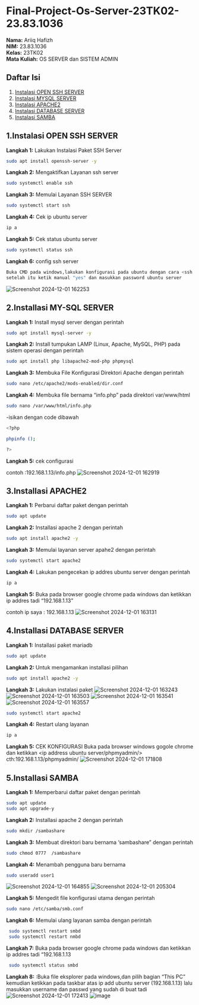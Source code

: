 # Final-Project-Os-Server-23TK02-23.83.1036
**Nama:** Ariiq Hafizh  
**NIM:** 23.83.1036  
**Kelas:** 23TK02  
**Mata Kuliah:** OS SERVER dan SISTEM ADMIN 

## Daftar Isi
1. [Instalasi OPEN SSH SERVER](#1-instalasi-open-ssh-server)
2. [Instalasi MYSQL SERVER](#2-instalasi-mysql-server)
3. [Instalasi APACHE2](#3-instalasi-apache2)
4. [Instalasi DATABASE SERVER](#4-instalasi-database-server)
5. [Instalasi SAMBA](#5-instalasi-samba)

## 1.Instalasi OPEN SSH SERVER
**Langkah 1:** Lakukan Instalasi Paket SSH Server
```bash
sudo apt install openssh-server -y
```
**Langkah 2:** Mengaktifkan Layanan ssh server
```bash
sudo systemctl enable ssh
```
**Langkah 3:** Memulai Layanan SSH SERVER
```bash
sudo systemctl start ssh
```
**Langkah 4:** Cek ip ubuntu server
```bash
ip a
```
**Langkah 5:** Cek status ubuntu server
```bash
sudo systemctl status ssh
```
**Langkah 6:** config ssh server
```bash
Buka CMD pada windows,lakukan konfigurasi pada ubuntu dengan cara <ssh username ubuntu@ip address ubuntu server> contoh:ssh hilmiserver@192.168.1.3
setelah itu ketik manual "yes" dan masukkan password ubuntu server
```
![Screenshot 2024-12-01 162253](https://github.com/user-attachments/assets/6c07cc9e-b9a9-42cc-ac4d-c2944f85a11e)


## 2.Installasi MY-SQL SERVER
**Langkah 1:** Install mysql server dengan perintah
```bash
sudo apt install mysql-server -y
```
**Langkah 2:** Install tumpukan LAMP (Linux, Apache, MySQL, PHP) pada sistem operasi dengan perintah
```bash
sudo apt install php libapache2-mod-php phpmysql
```
**Langkah 3:** Membuka File Konfigurasi Direktori Apache dengan perintah
```bash
sudo nano /etc/apache2/mods-enabled/dir.conf
```
**Langkah 4:** Membuka file bernama “info.php” pada direktori var/www/html
```bash
sudo nano /var/www/html/info.php
```
-isikan dengan code dibawah
```bash
<?php

phpinfo ();

?>
```
**Langkah 5:** cek configurasi

contoh :192.168.1.13/info.php
![Screenshot 2024-12-01 162919](https://github.com/user-attachments/assets/0bfbfc72-f180-4414-90bf-4aad8b833412)

## 3.Installasi APACHE2
**Langkah 1:** Perbarui daftar paket dengan perintah
```bash
sudo apt update
```
**Langkah 2:** Installasi apache 2 dengan perintah
```bash
sudo apt install apache2 -y
```
**Langkah 3:** Memulai layanan server apahe2 dengan perintah
```bash
sudo systemctl start apache2
```
**Langkah 4:** Lakukan pengecekan ip addres ubuntu server dengan perintah
```bash
ip a
```
**Langkah 5:** Buka pada browser google chrome pada windows dan ketikkan ip addres tadi “192.168.1.13”


contoh ip saya : 192.168.1.13
![Screenshot 2024-12-01 163131](https://github.com/user-attachments/assets/aeeb7b73-f217-466d-aeef-7102390b68f6)

## 4.Installasi DATABASE SERVER
**Langkah 1:** Installasi paket mariadb
```bash
sudo apt update
```
**Langkah 2:** Untuk mengamankan installasi pilihan
```bash
sudo apt install apache2 -y
```
**Langkah 3:** Lakukan instalasi paket
![Screenshot 2024-12-01 163243](https://github.com/user-attachments/assets/b76c67db-137c-496f-a956-bfea6eef03cb)
![Screenshot 2024-12-01 163503](https://github.com/user-attachments/assets/5d17d87f-fb12-4e77-a1ba-ac711a32b41a)
![Screenshot 2024-12-01 163541](https://github.com/user-attachments/assets/4cb885c4-d2b8-4ada-ad8d-a383d59a13f4)
![Screenshot 2024-12-01 163557](https://github.com/user-attachments/assets/fe008325-bab0-4584-b228-5378e09bec08)

```bash
sudo systemctl start apache2
```
**Langkah 4:** Restart ulang layanan
```bash
ip a
```
**Langkah 5:** CEK KONFIGURASI Buka pada browser windows gogole chrome dan ketikkan <ip address ubuntu server/phpmyadmin/> cth:192.168.1.13/phpmyadmin/
![Screenshot 2024-12-01 171808](https://github.com/user-attachments/assets/6e3ae4ed-e01b-480e-8393-77a8f9e8b7cd)

## 5.Installasi SAMBA
**Langkah 1:** Memperbarui daftar paket dengan perintah
```bash
sudo apt update
sudo apt upgrade-y
```
**Langkah 2:** Installasi apache 2 dengan perintah
```bash
sudo mkdir /sambashare
```
**Langkah 3:** Membuat direktori baru bernama ‘sambashare” dengan perintah
```bash
sudo chmod 0777  /sambashare
```
**Langkah 4:** Menambah pengguna baru bernama
```bash
sudo useradd user1
```
![Screenshot 2024-12-01 164855](https://github.com/user-attachments/assets/87337565-2062-4fb6-bf3a-cf589cb89a15)
![Screenshot 2024-12-01 205304](https://github.com/user-attachments/assets/55efab8b-f6a7-407c-bd2e-f7b4d892cb3f)

**Langkah 5:** Mengedit file konfigurasi utama dengan perintah
```bash
sudo nano /etc/samba/smb.conf
```
**Langkah 6:** Memulai ulang layanan samba dengan perintah
```bash
 sudo systemctl restart smbd
 sudo systemctl restart nmbd
```
**Langkah 7:** Buka pada browser google chrome pada windows dan ketikkan ip addres tadi “192.168.1.13
```bash
 sudo systemctl status smbd
```
**Langkah 8:** :Buka file eksplorer pada windows,dan pilih bagian “This PC” kemudian ketikkan pada taskbar atas ip add ubuntu server (192.168.1.13) lalu masukkan username dan passwd yang sudah di buat tadi
![Screenshot 2024-12-01 172413](https://github.com/user-attachments/assets/ea391525-2d32-4b04-a388-3b18c8b5b353)
![image](https://github.com/user-attachments/assets/1d762029-883c-4dd0-9b8e-27dfdb4fdb0f)



